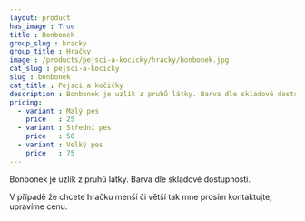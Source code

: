 ```yaml
---
layout: product
has_image : True
title : Bonbonek
group_slug : hracky
group_title : Hračky
image : /products/pejsci-a-kocicky/hracky/bonbonek.jpg
cat_slug : pejsci-a-kocicky
slug : bonbonek
cat_title : Pejsci a kočičky
description : Bonbonek je uzlík z pruhů látky. Barva dle skladové dostupnosti.
pricing:
  - variant : Malý pes
    price   : 25
  - variant : Střední pes
    price   : 50
  - variant : Velký pes
    price   : 75
---
```


Bonbonek je uzlík z pruhů látky. Barva dle skladové dostupnosti.

V případě že chcete hračku menší či větší tak mne prosím kontaktujte, upravíme cenu.

